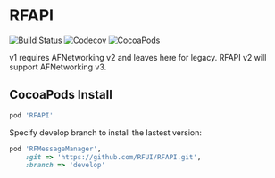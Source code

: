 # RFAPI

[![Build Status](https://img.shields.io/travis/RFUI/RFAPI.svg?style=flat-square&colorA=333333&colorB=6600cc)](https://travis-ci.org/RFUI/RFAPI)
[![Codecov](https://img.shields.io/codecov/c/github/RFUI/RFAPI.svg?style=flat-square&colorA=333333&colorB=6600cc)](https://codecov.io/gh/RFUI/RFAPI)
[![CocoaPods](https://img.shields.io/cocoapods/v/RFAPI.svg?style=flat-square&colorA=333333&colorB=6600cc)](https://cocoapods.org/pods/RFAPI)

v1 requires AFNetworking v2 and leaves here for legacy. RFAPI v2 will support AFNetworking v3.

## CocoaPods Install

```ruby
pod 'RFAPI'
```

Specify develop branch to install the lastest version:

```ruby
pod 'RFMessageManager',
    :git => 'https://github.com/RFUI/RFAPI.git',
    :branch => 'develop'
```

